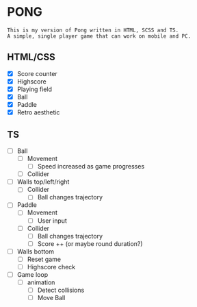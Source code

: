 # PONG

    This is my version of Pong written in HTML, SCSS and TS.
    A simple, single player game that can work on mobile and PC.

## HTML/CSS

- [x] Score counter
- [x] Highscore
- [x] Playing field
- [x] Ball
- [x] Paddle
- [x] Retro aesthetic

## TS

- [ ] Ball
  - [ ] Movement
    - [ ] Speed increased as game progresses
  - [ ] Collider
- [ ] Walls top/left/right
  - [ ] Collider
    - [ ] Ball changes trajectory
- [ ] Paddle
  - [ ] Movement
    - [ ] User input
  - [ ] Collider
    - [ ] Ball changes trajectory
    - [ ] Score ++ (or maybe round duration?)
- [ ] Walls bottom
  - [ ] Reset game
  - [ ] Highscore check
- [ ] Game loop
  - [ ] animation
    - [ ] Detect collisions
    - [ ] Move Ball
